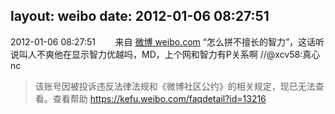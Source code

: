 layout: weibo
date: 2012-01-06 08:27:51
---
<meta name="referrer" content="no-referrer" />

2012-01-06 08:27:51  &nbsp;&nbsp;&nbsp;&nbsp;&nbsp;&nbsp; 来自 <a href="http://weibo.com/" rel="nofollow">微博 weibo.com</a>
“怎么拼不擅长的智力”，这话听说叫人不爽他在显示智力优越吗，MD，上个网和智力有P关系啊 //@xcv58:真心nc
>  该账号因被投诉违反法律法规和《微博社区公约》的相关规定，现已无法查看。查看帮助 https://kefu.weibo.com/faqdetail?id=13216
